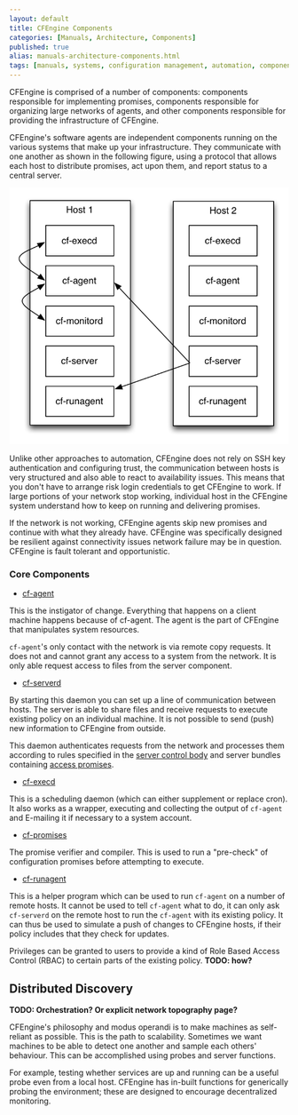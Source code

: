 ```yaml
---
layout: default
title: CFEngine Components
categories: [Manuals, Architecture, Components]
published: true
alias: manuals-architecture-components.html
tags: [manuals, systems, configuration management, automation, components, cf-agent]
---
```


CFEngine is comprised of a number of components: components
responsible for implementing promises, components responsible for
organizing large networks of agents, and other components responsible
for providing the infrastructure of CFEngine.

CFEngine's software agents are independent components running on the
various systems that make up your infrastructure. They communicate with one 
another as shown in the following figure, using a protocol that allows each 
host to distribute promises, act upon them, and report status to a central 
server.

![Components overview](components-overview.png)

Unlike other approaches to automation, CFEngine does not rely on SSH key 
authentication and configuring trust, the communication between hosts is very 
structured and also able to react to availability issues. This means that you 
don't have to arrange risk login credentials to get CFEngine to work. If large 
portions of your network stop working, individual host in the CFEngine system
understand how to keep on running and delivering promises.

If the network is not working, CFEngine agents skip new promises and continue 
with what they already have. CFEngine was specifically designed be resilient 
against connectivity issues network failure may be in question. CFEngine is
fault tolerant and opportunistic.


### Core Components

* [cf-agent](reference-components-cfagent.html)

This is the instigator of change. Everything that happens on a client machine 
happens because of cf-agent. The agent is the part of CFEngine that 
manipulates system resources.

`cf-agent`'s only contact with the network is via remote copy requests. It 
does not and cannot grant any access to a system from the network. It is only 
able request access to files from the server component.

* [cf-serverd](reference-components-cfserverd.html)

By starting this daemon you can set up a line of communication between hosts.
The server is able to share files and receive requests to execute existing 
policy on an individual machine. It is not possible to send (push) new 
information to CFEngine from outside.

This daemon authenticates requests from the network and processes them 
according to rules specified in the
[server control body](reference-components-cfserverd-control-promises.html) 
and server bundles containing
[access promises](reference-components-cfserverd-bundles-for-server.html).

* [cf-execd](reference-components-cfexecd.html)

This is a scheduling daemon (which can either supplement or replace cron). It 
also works as a wrapper, executing and collecting the output of `cf-agent` and 
E-mailing it if necessary to a system account.

* [cf-promises](reference-components-cfpromises.html)

The promise verifier and compiler. This is used to run a "pre-check" of 
configuration promises before attempting to execute.

* [cf-runagent](reference-components-cfrunagent.html)

This is a helper program which can be used to run `cf-agent` on a number of 
remote hosts. It cannot be used to tell `cf-agent` what to do, it can only ask 
`cf-serverd` on the remote host to run the `cf-agent` with its existing 
policy. It can thus be used to simulate a push of changes to CFEngine 
hosts, if their policy includes that they check for updates.

Privileges can be granted to users to provide a kind of Role Based Access 
Control (RBAC) to certain parts of the existing policy. **TODO: how?**

## Distributed Discovery

**TODO: Orchestration? Or explicit network topography page?**

CFEngine's philosophy and modus operandi is to make machines as self-reliant as possible. This is the path to scalability. Sometimes we want machines to be able to detect one another and sample each others' behaviour. This can be accomplished using probes and server functions.

For example, testing whether services are up and running can be a useful probe even from a local host. CFEngine has in-built functions for generically probing the environment; these are designed to encourage decentralized monitoring.

